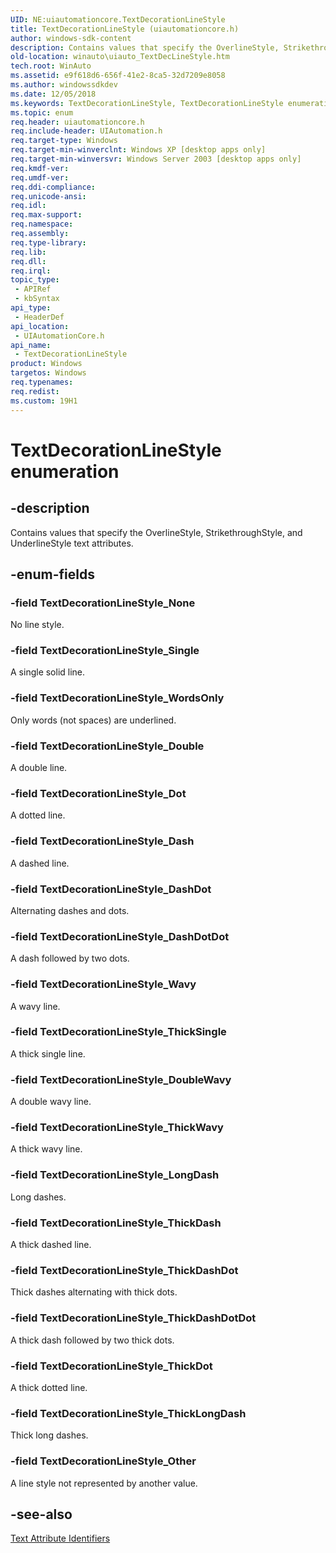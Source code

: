 ```yaml
---
UID: NE:uiautomationcore.TextDecorationLineStyle
title: TextDecorationLineStyle (uiautomationcore.h)
author: windows-sdk-content
description: Contains values that specify the OverlineStyle, StrikethroughStyle, and UnderlineStyle text attributes.
old-location: winauto\uiauto_TextDecLineStyle.htm
tech.root: WinAuto
ms.assetid: e9f618d6-656f-41e2-8ca5-32d7209e8058
ms.author: windowssdkdev
ms.date: 12/05/2018
ms.keywords: TextDecorationLineStyle, TextDecorationLineStyle enumeration [Windows Accessibility], TextDecorationLineStyle_Dash, TextDecorationLineStyle_DashDot, TextDecorationLineStyle_DashDotDot, TextDecorationLineStyle_Dot, TextDecorationLineStyle_Double, TextDecorationLineStyle_DoubleWavy, TextDecorationLineStyle_LongDash, TextDecorationLineStyle_None, TextDecorationLineStyle_Other, TextDecorationLineStyle_Single, TextDecorationLineStyle_ThickDash, TextDecorationLineStyle_ThickDashDot, TextDecorationLineStyle_ThickDashDotDot, TextDecorationLineStyle_ThickDot, TextDecorationLineStyle_ThickLongDash, TextDecorationLineStyle_ThickSingle, TextDecorationLineStyle_ThickWavy, TextDecorationLineStyle_Wavy, TextDecorationLineStyle_WordsOnly, uiauto.uiauto_TextDecLineStyle, uiauto_TextDecLineStyle, uiautomationcore/TextDecorationLineStyle, uiautomationcore/TextDecorationLineStyle_Dash, uiautomationcore/TextDecorationLineStyle_DashDot, uiautomationcore/TextDecorationLineStyle_DashDotDot, uiautomationcore/TextDecorationLineStyle_Dot, uiautomationcore/TextDecorationLineStyle_Double, uiautomationcore/TextDecorationLineStyle_DoubleWavy, uiautomationcore/TextDecorationLineStyle_LongDash, uiautomationcore/TextDecorationLineStyle_None, uiautomationcore/TextDecorationLineStyle_Other, uiautomationcore/TextDecorationLineStyle_Single, uiautomationcore/TextDecorationLineStyle_ThickDash, uiautomationcore/TextDecorationLineStyle_ThickDashDot, uiautomationcore/TextDecorationLineStyle_ThickDashDotDot, uiautomationcore/TextDecorationLineStyle_ThickDot, uiautomationcore/TextDecorationLineStyle_ThickLongDash, uiautomationcore/TextDecorationLineStyle_ThickSingle, uiautomationcore/TextDecorationLineStyle_ThickWavy, uiautomationcore/TextDecorationLineStyle_Wavy, uiautomationcore/TextDecorationLineStyle_WordsOnly, winauto.uiauto_TextDecLineStyle
ms.topic: enum
req.header: uiautomationcore.h
req.include-header: UIAutomation.h
req.target-type: Windows
req.target-min-winverclnt: Windows XP [desktop apps only]
req.target-min-winversvr: Windows Server 2003 [desktop apps only]
req.kmdf-ver: 
req.umdf-ver: 
req.ddi-compliance: 
req.unicode-ansi: 
req.idl: 
req.max-support: 
req.namespace: 
req.assembly: 
req.type-library: 
req.lib: 
req.dll: 
req.irql: 
topic_type:
 - APIRef
 - kbSyntax
api_type:
 - HeaderDef
api_location:
 - UIAutomationCore.h
api_name:
 - TextDecorationLineStyle
product: Windows
targetos: Windows
req.typenames: 
req.redist: 
ms.custom: 19H1
---
```


# TextDecorationLineStyle enumeration


## -description


Contains values that specify the OverlineStyle, StrikethroughStyle, and UnderlineStyle text attributes.


## -enum-fields




### -field TextDecorationLineStyle_None

No line style.


### -field TextDecorationLineStyle_Single

A single solid line.


### -field TextDecorationLineStyle_WordsOnly

Only words (not spaces) are underlined.


### -field TextDecorationLineStyle_Double

A double line.


### -field TextDecorationLineStyle_Dot

A dotted line.


### -field TextDecorationLineStyle_Dash

A dashed line.


### -field TextDecorationLineStyle_DashDot

Alternating dashes and dots.


### -field TextDecorationLineStyle_DashDotDot

A dash followed by two dots.


### -field TextDecorationLineStyle_Wavy

A wavy line.


### -field TextDecorationLineStyle_ThickSingle

A thick single line.


### -field TextDecorationLineStyle_DoubleWavy

A double wavy line.


### -field TextDecorationLineStyle_ThickWavy

A thick wavy line.


### -field TextDecorationLineStyle_LongDash

Long dashes.


### -field TextDecorationLineStyle_ThickDash

A thick dashed line.


### -field TextDecorationLineStyle_ThickDashDot

Thick dashes alternating with thick dots.


### -field TextDecorationLineStyle_ThickDashDotDot

A thick dash followed by two thick dots.


### -field TextDecorationLineStyle_ThickDot

A thick dotted line.


### -field TextDecorationLineStyle_ThickLongDash

Thick long dashes.


### -field TextDecorationLineStyle_Other

A line style not represented by another value.


## -see-also




<a href="https://msdn.microsoft.com/67d86817-6a3f-4047-88d9-34f33f52a563">Text Attribute Identifiers</a>
 

 

